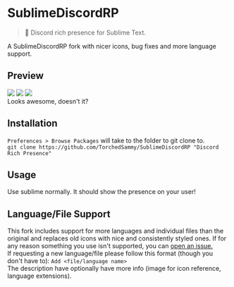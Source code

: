 # SublimeDiscordRP
> 📄 Discord rich presence for Sublime Text.

A SublimeDiscordRP fork with nicer icons, bug fixes and more language support.

## Preview
![](https://modeus.is-inside.me/O77P2hjS.png) ![](https://modeus.is-inside.me/vUbc3hc1.png)
![](https://modeus.is-inside.me/nq9TArwi.png)  
Looks awesome, doesn't it?

## Installation
`Preferences > Browse Packages` will take to the folder to git clone to.  
`git clone https://github.com/TorchedSammy/SublimeDiscordRP "Discord Rich Presence"`

## Usage
Use sublime normally. It should show the presence on your user!

## Language/File Support 
This fork includes support for more languages and individual files than the original and replaces old icons with nice and consistently styled ones. If for any reason something you use isn't supported, you can [open an issue.](https://github.com/TorchedSammy/SublimeDiscordRP/issues/new)  
If requesting a new language/file please follow this format (though you don't have to): `Add <file/language name>`  
The description have optionally have more info (image for icon reference, language extensions).
